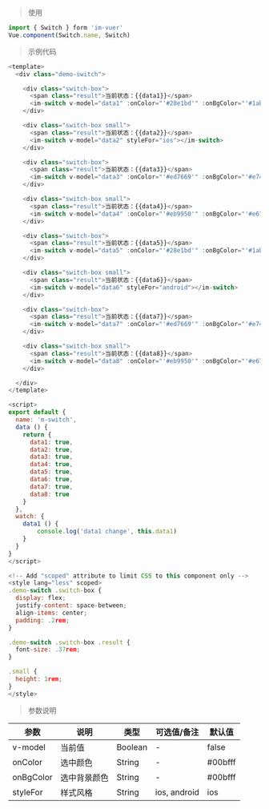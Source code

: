 
> 使用

```js
import { Switch } form 'im-vuer'
Vue.component(Switch.name, Switch)
```

> 示例代码

```js
<template>
  <div class="demo-switch">

    <div class="switch-box">
      <span class="result">当前状态：{{data1}}</span>
      <im-switch v-model="data1" :onColor="'#28e1bd'" :onBgColor="'#1abc9c'"></im-switch>
    </div>

    <div class="switch-box small">
      <span class="result">当前状态：{{data2}}</span>
      <im-switch v-model="data2" styleFor="ios"></im-switch>
    </div>

    <div class="switch-box">
      <span class="result">当前状态：{{data3}}</span>
      <im-switch v-model="data3" :onColor="'#ed7669'" :onBgColor="'#e74c3c'"></im-switch>
    </div>

    <div class="switch-box small">
      <span class="result">当前状态：{{data4}}</span>
      <im-switch v-model="data4" :onColor="'#eb9950'" :onBgColor="'#e67e22'"></im-switch>
    </div>

    <div class="switch-box">
      <span class="result">当前状态：{{data5}}</span>
      <im-switch v-model="data5" :onColor="'#28e1bd'" :onBgColor="'#1abc9c'" styleFor="android"></im-switch>
    </div>

    <div class="switch-box small">
      <span class="result">当前状态：{{data6}}</span>
      <im-switch v-model="data6" styleFor="android"></im-switch>
    </div>

    <div class="switch-box">
      <span class="result">当前状态：{{data7}}</span>
      <im-switch v-model="data7" :onColor="'#ed7669'" :onBgColor="'#e74c3c'" styleFor="android"></im-switch>
    </div>

    <div class="switch-box small">
      <span class="result">当前状态：{{data8}}</span>
      <im-switch v-model="data8" :onColor="'#eb9950'" :onBgColor="'#e67e22'" styleFor="android"></im-switch>
    </div>

  </div>
</template>

<script>
export default {
  name: 'm-switch',
  data () {
    return {
      data1: true,
      data2: true,
      data3: true,
      data4: true,
      data5: true,
      data6: true,
      data7: true,
      data8: true
    }
  },
  watch: {
  	data1 () {
  		console.log('data1 change', this.data1)
  	}
  }
}
</script>

<!-- Add "scoped" attribute to limit CSS to this component only -->
<style lang="less" scoped>
.demo-switch .switch-box {
  display: flex;
  justify-content: space-between;
  align-items: center;
  padding: .2rem;
}

.demo-switch .switch-box .result {
  font-size: .37rem;
}

.small {
  height: 1rem;
}
</style>

```
> 参数说明

  <div>
   <table>
    <thead>
     <tr>
      <th>参数</th> 
      <th>说明</th> 
      <th>类型</th> 
      <th>可选值/备注</th> 
      <th>默认值</th>
     </tr>
    </thead> 
    <tbody>
    <tr>
      <td>v-model</td> 
      <td>当前值</td> 
      <td>Boolean</td> 
      <td>-</td> 
      <td>false</td>
    </tr>
    <tr>
      <td>onColor</td> 
      <td>选中颜色</td> 
      <td>String</td> 
      <td>-</td> 
      <td>#00bfff</td>
    </tr>
    <tr>
      <td>onBgColor</td> 
      <td>选中背景颜色</td> 
      <td>String</td> 
      <td>-</td> 
      <td>#00bfff</td>
    </tr>
    <tr>
      <td>styleFor</td> 
      <td>样式风格</td> 
      <td>String</td> 
      <td>ios, android</td> 
      <td>ios</td>
    </tr>
    </tbody>
   </table>
  </div>
  